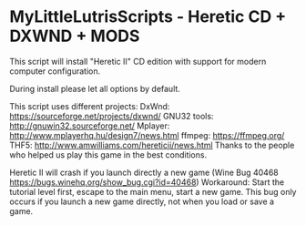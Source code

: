 # MyLittleLutrisScripts - Heretic CD + DXWND + MODS

This script will install "Heretic II" CD edition with support for modern computer configuration.

During install please let all options by default.

This script uses different projects:
DxWnd: https://sourceforge.net/projects/dxwnd/
GNU32 tools: http://gnuwin32.sourceforge.net/
Mplayer: http://www.mplayerhq.hu/design7/news.html
ffmpeg: https://ffmpeg.org/
THF5: http://www.amwilliams.com/hereticii/news.html
Thanks to the people who helped us play this game in the best conditions.


Heretic II will crash if you launch directly a new game (Wine Bug 40468 https://bugs.winehq.org/show_bug.cgi?id=40468)
Workaround: Start the tutorial level first, escape to the main menu, start a new game.
This bug only occurs if you launch a new game directly, not when you load or save a game.
